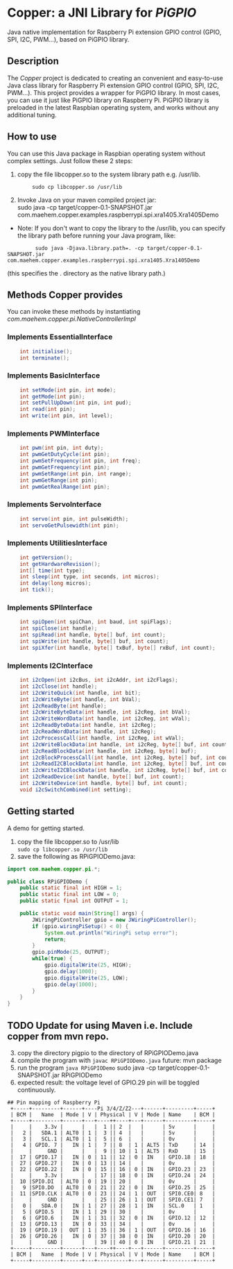 # Copper: a JNI Library for *PiGPIO*
Java native implementation for Raspberry Pi extension GPIO control (GPIO, SPI, I2C, PWM...), based on PiGPIO library.

## Description
The *Copper* project is dedicated to creating an convenient and easy-to-use Java class library for Raspberry Pi extension GPIO control (GPIO, SPI, I2C, PWM...). This project provides a wrapper for PiGPIO library. In most cases, you can use it just like PiGPIO library on Raspberry Pi. PiGPIO library is preloaded in the latest Raspbian operating system, and works without any additional tuning.

## How to use
You can use this Java package in Raspbian operating system without complex settings. Just follow these 2 steps:

1.  copy the file libcopper.so to the system library path e.g. /usr/lib.
```
        sudo cp libcopper.so /usr/lib
```
2.  Invoke Java on your maven compiled project jar:<br>
     sudo java -cp target/copper-0.1-SNAPSHOT.jar com.maehem.copper.examples.raspberrypi.spi.xra1405.Xra1405Demo

*   Note: If you don't want to copy the library to the /usr/lib, you can specify the library path before running your Java program, like:
```
         sudo java -Djava.library.path=. -cp target/copper-0.1-SNAPSHOT.jar com.maehem.copper.examples.raspberrypi.spi.xra1405.Xra1405Demo
```
(this specifies the . directory as the native library path.)

## Methods Copper provides
You can invoke these methods by instantiating *com.maehem.copper.pi.NativeControllerImpl*

### Implements EssentialInterface
```java
    int initialise();
    int terminate();
```

### Implements BasicInterface
```java
    int setMode(int pin, int mode);
    int getMode(int pin);
    int setPullUpDown(int pin, int pud);
    int read(int pin);
    int write(int pin, int level);
```

### Implements PWMInterface
```java
    int pwm(int pin, int duty);
    int pwmGetDutyCycle(int pin);
    int pwmSetFrequency(int pin, int freq);
    int pwmGetFrequency(int pin);
    int pwmSetRange(int pin, int range);
    int pwmGetRange(int pin);
    int pwmGetRealRange(int pin);
```
### Implements ServoInterface
```java
    int servo(int pin, int pulseWidth);
    int servoGetPulsewidth(int pin);
```

### Implements UtilitiesInterface
```java
    int getVersion();
    int getHardwareRevision();
    int[] time(int type);
    int sleep(int type, int seconds, int micros);
    int delay(long micros);
    int tick();
```
### Implements SPIInterface
```java
    int spiOpen(int spiChan, int baud, int spiFlags);
    int spiClose(int handle);
    int spiRead(int handle, byte[] buf, int count);
    int spiWrite(int handle, byte[] buf, int count);
    int spiXfer(int handle, byte[] txBuf, byte[] rxBuf, int count);
```

### Implements I2CInterface
```java
    int i2cOpen(int i2cBus, int i2cAddr, int i2cFlags);
    int i2cClose(int handle);
    int i2cWriteQuick(int handle, int bit);
    int i2cWriteByte(int handle, int bVal);
    int i2cReadByte(int handle);
    int i2cWriteByteData(int handle, int i2cReg, int bVal);
    int i2cWriteWordData(int handle, int i2cReg, int wVal);
    int i2cReadByteData(int handle, int i2cReg);
    int i2cReadWordData(int handle, int i2cReg);
    int i2cProcessCall(int handle, int i2cReg, int wVal);
    int i2cWriteBlockData(int handle, int i2cReg, byte[] buf, int count);
    int i2cReadBlockData(int handle, int i2cReg, byte[] buf);
    int i2cBlockProcessCall(int handle, int i2cReg, byte[] buf, int count);
    int i2cReadI2CBlockData(int handle, int i2cReg, byte[] buf, int count);
    int i2cWriteI2CBlockData(int handle, int i2cReg, byte[] buf, int count);
    int i2cReadDevice(int handle, byte[] buf, int count);
    int i2cWriteDevice(int handle, byte[] buf, int count);
    void i2cSwitchCombined(int setting);
```

## Getting started
A demo for getting started.
1.  copy the file libcopper.so to /usr/lib <br />
```sudo cp libcopper.so /usr/lib```
2.  save the following as RPiGPIODemo.java:

```java
import com.maehem.copper.pi.*;

public class RPiGPIODemo {
    public static final int HIGH = 1;
    public static final int LOW = 0;
    public static final int OUTPUT = 1;

    public static void main(String[] args) {
        JWiringPiController gpio = new JWiringPiController();
        if (gpio.wiringPiSetup() < 0) {
            System.out.println("WiringPi setup error");
            return;
        }
        gpio.pinMode(25, OUTPUT);
        while(true) {
            gpio.digitalWrite(25, HIGH);
            gpio.delay(1000);
            gpio.digitalWrite(25, LOW);
            gpio.delay(1000);
        }
    }
}
```
## TODO Update for using Maven i.e. Include copper from mvn repo.
3.  copy the directory pigpio to the directory of RPiGPIODemo.java
4.  compile the program with
        `javac RPiGPIODemo.java`
        future: mvn package
5.  run the program
        `java RPiGPIODemo`
        sudo java -cp target/copper-0.1-SNAPSHOT.jar RPiGPIODemo
6.  expected result: the voltage level of GPIO.29 pin will be toggled continuously.

```
## Pin mapping of Raspberry Pi
 +-----+---------+------+----Pi 3/4/Z/Z2---+------+---------+-----+
 | BCM |   Name  | Mode | V | Physical | V | Mode | Name    | BCM |
 +-----+---------+------+---+----++----+---+------+---------+-----+
 |     |    3.3v |      |   |  1 || 2  |   |      | 5v      |     |
 |   2 |   SDA.1 | ALT0 | 1 |  3 || 4  |   |      | 5v      |     |
 |   3 |   SCL.1 | ALT0 | 1 |  5 || 6  |   |      | 0v      |     |
 |   4 | GPIO. 7 |   IN | 1 |  7 || 8  | 1 | ALT5 | TxD     | 14  |
 |     |     GND |      |   |  9 || 10 | 1 | ALT5 | RxD     | 15  |
 |  17 | GPIO.17 |   IN | 0 | 11 || 12 | 0 | IN   | GPIO.18 | 18  |
 |  27 | GPIO.27 |   IN | 0 | 13 || 14 |   |      | 0v      |     |
 |  22 | GPIO.22 |   IN | 0 | 15 || 16 | 0 | IN   | GPIO.23 | 23  |
 |     |    3.3v |      |   | 17 || 18 | 0 | IN   | GPIO.24 | 24  |
 |  10 |SPI0.DI  | ALT0 | 0 | 19 || 20 |   |      | 0v      |     |
 |   9 |SPI0.DO  | ALT0 | 0 | 21 || 22 | 0 | IN   | GPIO.25 | 25  |
 |  11 |SPI0.CLK | ALT0 | 0 | 23 || 24 | 1 | OUT  | SPI0.CE0| 8   |
 |     |     GND |      |   | 25 || 26 | 1 | OUT  | SPI0.CE1| 7   |
 |   0 |   SDA.0 |   IN | 1 | 27 || 28 | 1 | IN   | SCL.0   | 1   |
 |   5 | GPIO.5  |   IN | 1 | 29 || 30 |   |      | 0v      |     |
 |   6 | GPIO.6  |   IN | 1 | 31 || 32 | 0 | IN   | GPIO.12 | 12  |
 |  13 | GPIO.13 |   IN | 0 | 33 || 34 |   |      | 0v      |     |
 |  19 | GPIO.19 |  OUT | 1 | 35 || 36 | 1 | OUT  | GPIO.16 | 16  |
 |  26 | GPIO.26 |   IN | 0 | 37 || 38 | 0 | IN   | GPIO.20 | 20  |
 |     |     GND |      |   | 39 || 40 | 0 | IN   | GPIO.21 | 21  |
 +-----+---------+------+---+----++----+---+------+---------+-----+
 | BCM |   Name  | Mode | V | Physical | V | Mode | Name    | BCM |
 +-----+---------+------+---+----------+---+------+---------+-----+
```
